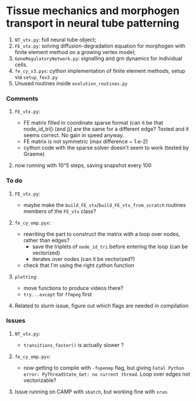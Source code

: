 # Tissue mechanics and morphogen transport in neural tube patterning

1. `NT_vtx.py`: full neural tube object;
2. `FE_vtx.py`: solving diffusion-degradation equation for morphogen with finite element method on a growing vertex model;
3. `GeneRegulatoryNetwork.py`: signalling and grn dynamics for individual cells.
4. `fe_cy_v3.pyx`: cython implementation of finite element methods, setup via `setup_fev3.py`
5. Unused routines inside `evolution_routines.py`


### Comments

1. `FE_vtx.py`:
	- FE matrix filled in coordinate sparse format (can it be that node_id_tri[i (and j)] are the same for a different edge? Tested and it seems correct. No gain in speed anyway.
	- FE matrix is not symmetric (max difference ~ 1.e-2)
	- cython code with the sparse solver doesn't seem to work (tested by Graeme)

3. now running with 10^5 steps, saving snapshot every 100


### To do

1. `FE_vtx.py`:
	- maybe make the `build_FE_vtx`/`build_FE_vtx_from_scratch` routines members of the `FE_vtx` class?

2. `fe_cy_omp.pyx`:
	- rewriting the part to construct the matrix with a loop over nodes, rather than edges?
		- save the triplets of `node_id_tri` before entering the loop (can be vectorized)
		- iterates over nodes (can it be vectorized?)
	- check that I'm using the right cython function

3. `plotting`:
	- move functions to produce videos there?
	- `try...except` for `ffmpeg` first

4. Related to slurm issue, figure out which flags are needed in compilation


### Issues

1. `NT_vtx.py`:
	- `transitions_faster()` is actually slower ?

2. `fe_cy_omp.pyx`:
	- now getting to compile with `-fopenmp` flag, but giving `Fatal Python error: PyThreadState_Get: no current thread`. Loop over edges not vectorizable?

3. Issue running on CAMP with `sbatch`, but working fine with `srun`.

